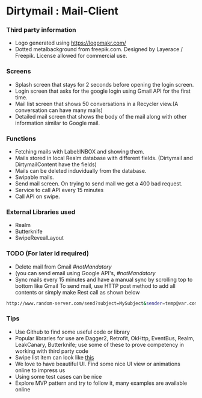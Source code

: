 # Dirtymail : Mail-Client

### Third party information 

- Logo generated using https://logomakr.com/
- Dotted metalbackground from freepik.com. Designed by Layerace / Freepik. License allowed for commercial use.

### Screens

- Splash screen that stays for 2 seconds before opening the login screen.
- Login screen that asks for the google login using Gmail API for the first time.
- Mail list screen that shows 50 conversations in a Recycler view.(A conversation can have many mails)
- Detailed mail screen that shows the body of the mail along with other information similar to Google mail.

### Functions 
- Fetching mails with Label:INBOX and showing them.
- Mails stored in local Realm database with different fields. (Dirtymail and DirtymailContent have the fields)
- Mails can be deleted induvidually from the database.
- Swipable mails.
- Send mail screen. On trying to send mail we get a 400 bad request.
- Service to call API every 15 minutes
- Call API on swipe.

### External Libraries used
- Realm
- Butterknife
- SwipeRevealLayout

### TODO (For later id required)
- Delete mail from Gmail *#notMandatory*
- (you can send email using Google API's, *#notMandatory*
- Sync mails every 15 minutes and have a manual sync by scrolling top to bottom like Gmail
To send mail, use HTTP post method to add all contents or simply make Rest call as shown below
```sh
http://www.random-server.com/send?subject=MySubject&sender=temp@var.com&timeStamp=11112342234&body=MyTrialMail
```

### Tips
- Use Github to find some useful code or library
- Popular libraries for use are Dagger2, Retrofit, OkHttp, EventBus, Realm, LeakCanary, Butterknife; use some of these to prove competency in working with third party code
- Swipe list item can look like [this] 
- We love to have beautiful UI. Find some nice UI view or animations online to impress us
- Using some test cases can be nice
- Explore MVP pattern and try to follow it, many examples are available online
 
[this]: <http://i.stack.imgur.com/aB55l.png>
